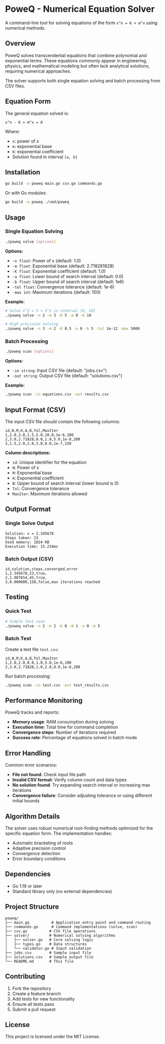# PoweQ - Numerical Equation Solver

A command-line tool for solving equations of the form `x^n = K × m^x` using numerical methods.

## Overview

PoweQ solves transcendental equations that combine polynomial and exponential terms. These equations commonly appear in engineering, physics, and mathematical modeling but often lack analytical solutions, requiring numerical approaches.

The solver supports both single equation solving and batch processing from CSV files.

## Equation Form

The general equation solved is:
```
x^n - K × m^x = 0
```

Where:
- `n`: power of x
- `m`: exponential base  
- `K`: exponential coefficient
- Solution found in interval `[a, b]`

## Installation

```bash
go build -o poweq main.go csv.go commands.go
```

Or with Go modules:
```bash
go build -o poweq ./cmd/poweq
```

## Usage

### Single Equation Solving

```bash
./poweq solve [options]
```

**Options:**
- `-n float`: Power of x (default: 1.0)
- `-m float`: Exponential base (default: 2.718281828)
- `-K float`: Exponential coefficient (default: 1.0)
- `-a float`: Lower bound of search interval (default: 0.0)
- `-b float`: Upper bound of search interval (default: 1e6)
- `-tol float`: Convergence tolerance (default: 1e-6)
- `-max int`: Maximum iterations (default: 100)

**Example:**
```bash
# Solve x^2 = 5 × 3^x in interval [0, 10]
./poweq solve -n 2 -m 3 -K 5 -a 0 -b 10

# High precision solving
./poweq solve -n 3 -m 2 -K 0.5 -a 0 -b 5 -tol 1e-12 -max 5000
```

### Batch Processing

```bash
./poweq scan [options]
```

**Options:**
- `-in string`: Input CSV file (default: "jobs.csv")
- `-out string`: Output CSV file (default: "solutions.csv")

**Example:**
```bash
./poweq scan -in equations.csv -out results.csv
```

## Input Format (CSV)

The input CSV file should contain the following columns:

```csv
id,N,M,K,A,B,Tol,MaxIter
1,2.0,3.0,1.5,5.0,10.0,1e-6,100
2,3.0,2.71828,0.0,1.0,5.0,1e-8,200
3,1.5,2.0,2.0,3.0,8.0,1e-7,150
```

**Column descriptions:**
- `id`: Unique identifier for the equation
- `N`: Power of x
- `M`: Exponential base
- `K`: Exponential coefficient  
- `B`: Upper bound of search interval (lower bound is 0)
- `Tol`: Convergence tolerance
- `MaxIter`: Maximum iterations allowed

## Output Format

### Single Solve Output
```
Solution: x = 2.345678
Steps taken: 23
Used memory: 1024 KB
Execution time: 15.234ms
```

### Batch Output (CSV)
```csv
id,solution,steps,converged,error
1,2.345678,23,true,
2,1.987654,45,true,
3,0.000000,150,false,max iterations reached
```

## Testing

### Quick Test
```bash
# Simple test case
./poweq solve -n 2 -m 2 -K 0 -A 1 -a 0 -b 5
```

### Batch Test
Create a test file `test.csv`:
```csv
id,N,M,K,A,B,Tol,MaxIter
1,2.0,2.0,0.0,1.0,5.0,1e-6,100
2,3.0,2.71828,1.0,2.0,8.0,1e-8,200
```

Run batch processing:
```bash
./poweq scan -in test.csv -out test_results.csv
```

## Performance Monitoring

PoweQ tracks and reports:
- **Memory usage**: RAM consumption during solving
- **Execution time**: Total time for command completion
- **Convergence steps**: Number of iterations required
- **Success rate**: Percentage of equations solved in batch mode

## Error Handling

Common error scenarios:
- **File not found**: Check input file path
- **Invalid CSV format**: Verify column count and data types
- **No solution found**: Try expanding search interval or increasing max iterations
- **Convergence failure**: Consider adjusting tolerance or using different initial bounds

## Algorithm Details

The solver uses robust numerical root-finding methods optimized for the specific equation form. The implementation handles:
- Automatic bracketing of roots
- Adaptive precision control
- Convergence detection
- Error boundary conditions

## Dependencies

- Go 1.19 or later
- Standard library only (no external dependencies)

## Project Structure

```
poweq/
├── main.go          # Application entry point and command routing
├── commands.go      # Command implementations (solve, scan)
├── csv.go          # CSV file operations
├── solver/         # Numerical solving algorithms
│   ├── solver.go   # Core solving logic
│   ├── types.go    # Data structures
│   └── validator.go # Input validation
├── jobs.csv        # Sample input file
├── solutions.csv   # Sample output file
└── README.md       # This file
```

## Contributing

1. Fork the repository
2. Create a feature branch
3. Add tests for new functionality
4. Ensure all tests pass
5. Submit a pull request

## License

This project is licensed under the MIT License.
